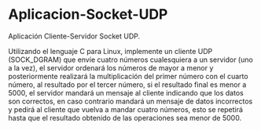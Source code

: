 # Aplicacion-Socket-UDP
Aplicación Cliente-Servidor Socket UDP.

Utilizando el lenguaje C para Linux, implemente un cliente UDP (SOCK_DGRAM) que envíe cuatro números cualesquiera a un servidor (uno a la vez), el servidor ordenará los números de mayor a menor y posteriormente realizará la multiplicación del primer número con el cuarto número, al resultado por el tercer número, si el resultado final es menor a 5000, el servidor mandará un mensaje al cliente indicando que los datos son correctos, en caso contrario mandará un mensaje de datos incorrectos y pedirá al cliente que vuelva a mandar cuatro números, esto se repetirá hasta que el resultado obtenido de las operaciones sea menor de 5000.
